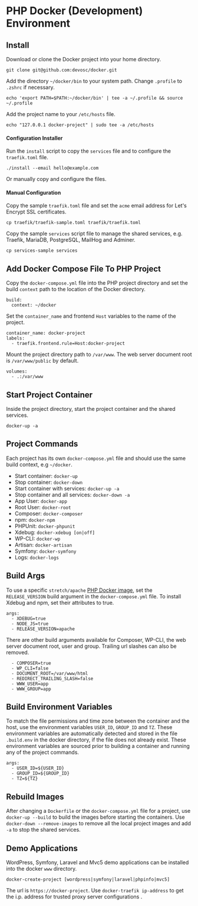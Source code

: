 # PHP Docker (Development) Environment

## Install
Download or clone the Docker project into your home directory.
```
git clone git@github.com:devosc/docker.git
```
Add the directory `~/docker/bin` to your system path. Change `.profile` to `.zshrc` if necessary.
```
echo 'export PATH=$PATH:~/docker/bin' | tee -a ~/.profile && source ~/.profile
```
Add the project name to your `/etc/hosts` file.
```
echo "127.0.0.1 docker-project" | sudo tee -a /etc/hosts
```
#### Configuration Installer
Run the `install` script to copy the `services` file and to configure the `traefik.toml` file.
```
./install --email hello@example.com
```
Or manually copy and configure the files.
#### Manual Configuration
Copy the sample `traefik.toml` file and set the `acme` email address for Let's Encrypt SSL certificates. 
```
cp traefik/traefik-sample.toml traefik/traefik.toml
```
Copy the sample `services` script file to manage the shared services, e.g. Traefik, MariaDB, PostgreSQL, MailHog and Adminer.
```
cp services-sample services
```
## Add Docker Compose File To PHP Project
Copy the `docker-compose.yml` file into the PHP project directory and set the build `context` path to the location of the Docker directory.
```
build:
  context: ~/docker
```
Set the `container_name` and frontend `Host` variables to the name of the project.
```
container_name: docker-project
labels:
  - traefik.frontend.rule=Host:docker-project
```
Mount the project directory path to `/var/www`. The web server document root is `/var/www/public` by default.
```
volumes:
  - .:/var/www
```
## Start Project Container
Inside the project directory, start the project container and the shared services.
```
docker-up -a
```

## Project Commands
Each project has its own `docker-compose.yml` file and should use the same build context, e.g `~/docker`.
- Start container: `docker-up`
- Stop container: `docker-down`
- Start container with services: `docker-up -a`   
- Stop container and all services: `docker-down -a`
- App User: `docker-app`
- Root User: `docker-root`
- Composer: `docker-composer`
- npm: `docker-npm`
- PHPUnit: `docker-phpunit`
- Xdebug: `docker-xdebug [on|off]`
- WP-CLI: `docker-wp`
- Artisan: `docker-artisan`
- Symfony: `docker-symfony`
- Logs: `docker-logs`

## Build Args
To use a specific `stretch/apache` [PHP Docker image](https://hub.docker.com/_/php/), set the `RELEASE_VERSION` build argument in the `docker-compose.yml` file. To install Xdebug and npm, set their attributes to true.
```
args:
  - XDEBUG=true
  - NODE_JS=true
  - RELEASE_VERSION=apache
```
There are other build arguments available for Composer, WP-CLI, the web server document root, user and group. Trailing url slashes can also be removed.
```
  - COMPOSER=true
  - WP_CLI=false
  - DOCUMENT_ROOT=/var/www/html
  - REDIRECT_TRAILING_SLASH=false
  - WWW_USER=app
  - WWW_GROUP=app
```
## Build Environment Variables
To match the file permissions and time zone between the container and the host, use the environment variables `USER_ID`, `GROUP_ID` and `TZ`. These environment variables are automatically detected and stored in the file `.build.env` in the docker directory, if the file does not already exist. These environment variables are sourced prior to building a container and running any of the project commands.
```
args:
  - USER_ID=${USER_ID}
  - GROUP_ID=${GROUP_ID}
  - TZ=${TZ}
```
## Rebuild Images
After changing a `Dockerfile` or the `docker-compose.yml` file for a project, use `docker-up --build` to build the images before starting the containers. Use `docker-down --remove-images` to remove all the local project images and add `-a` to stop the shared services.
## Demo Applications
WordPress, Symfony, Laravel and Mvc5 demo applications can be installed into the docker `www` directory.
```
docker-create-project [wordpress|symfony|laravel|phpinfo|mvc5]
```
The url is `https://docker-project`. Use `docker-traefik ip-address` to get the i.p. address for trusted proxy server configurations .
